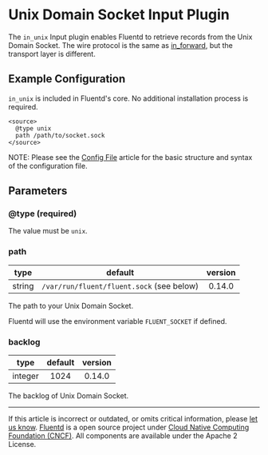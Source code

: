 # Unix Domain Socket Input Plugin

The `in_unix` Input plugin enables Fluentd to retrieve records from
the Unix Domain Socket. The wire protocol is the same as
[in_forward](/plugins/input/forward), but the transport layer is
different.

## Example Configuration

`in_unix` is included in Fluentd's core. No additional installation
process is required.

    <source>
      @type unix
      path /path/to/socket.sock
    </source>

NOTE: Please see the [Config File](/configuration/config-file) article
for the basic structure and syntax of the configuration file.

## Parameters

### @type (required)

The value must be `unix`.

### path

| type   | default                                   | version |
|:------:|:-----------------------------------------:|:-------:|
| string | `/var/run/fluent/fluent.sock` (see below) | 0.14.0  |

The path to your Unix Domain Socket.

Fluentd will use the environment variable `FLUENT_SOCKET` if defined.

### backlog

| type    | default | version |
|:-------:|:-------:|:-------:|
| integer | 1024    | 0.14.0  |

The backlog of Unix Domain Socket.

------------------------------------------------------------------------

If this article is incorrect or outdated, or omits critical information, please [let us know](https://github.com/fluent/fluentd-docs/issues?state=open).
[Fluentd](http://www.fluentd.org/) is a open source project under [Cloud Native Computing Foundation (CNCF)](https://cncf.io/). All components are available under the Apache 2 License.
